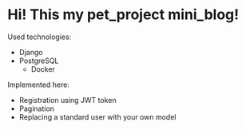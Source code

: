 # Hi! This my pet_project mini_blog!
Used technologies:
* Django
* PostgreSQL
  * Docker

Implemented here:
* Registration using JWT token
* Pagination
* Replacing a standard user with your own model